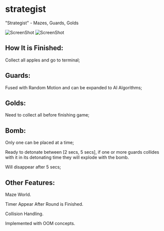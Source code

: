 # strategist
"Strategist" - Mazes, Guards, Golds 

![ScreenShot](https://raw.github.com/algoprentice/strategist/master/screenshots/Capture.PNG)
![ScreenShot](https://raw.github.com/algoprentice/strategist/master/screenshots/Capture2.PNG)

## How It is Finished: 
Collect all apples and go to terminal;

## Guards: 
Fused with Random Motion and can be expanded to AI Algorithms;

## Golds: 
Need to collect all before finishing game;

## Bomb: 
Only one can be placed at a time;

Ready to detonate between [2 secs, 5 secs], if one or more guards collides with it in its detonating time they will explode with the bomb. 

Will disappear after 5 secs;

## Other Features:
Maze World.

Timer Appear After Round is Finished.

Collision Handling.

Implemented with OOM concepts.
